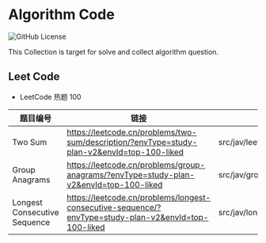 # Algorithm Code

![GitHub License](https://img.shields.io/github/license/huangjunjie/algorithm_code)

This Collection is target for solve and collect algorithm question.

## Leet Code


- LeetCode 热题 100

| 题目编号                         | 链接                                                                                                   | 仓库                                 | 
|------------------------------|------------------------------------------------------------------------------------------------------|------------------------------------|
| Two Sum                      | https://leetcode.cn/problems/two-sum/description/?envType=study-plan-v2&envId=top-100-liked          | src/jav/leetcode/twoNum            |
| Group Anagrams               | https://leetcode.cn/problems/group-anagrams/?envType=study-plan-v2&envId=top-100-liked               | src/jav/groupAnagrams              |
| Longest Consecutive Sequence | https://leetcode.cn/problems/longest-consecutive-sequence/?envType=study-plan-v2&envId=top-100-liked | src/jav/longestConsecutiveSequence |



